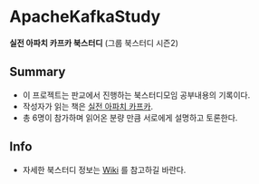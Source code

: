 # ApacheKafkaStudy
**실전 아파치 카프카 북스터디** (그룹 북스터디 시즌2)

## Summary

* 이 프로젝트는 판교에서 진행하는 북스터디모임 공부내용의 기록이다.
* 작성자가 읽는 책은 [실전 아파치 카프카][book].
* 총 6명이 참가하며 읽어온 분량 만큼 서로에게 설명하고 토론한다.

## Info

* 자세한 북스터디 정보는 [Wiki][wiki] 를 참고하길 바란다.


[book]: http://www.yes24.com/Product/Goods/89233078
[wiki]: https://github.com/creaton60/ApacheKafkaStudy/wiki/BookStudy-Wiki
